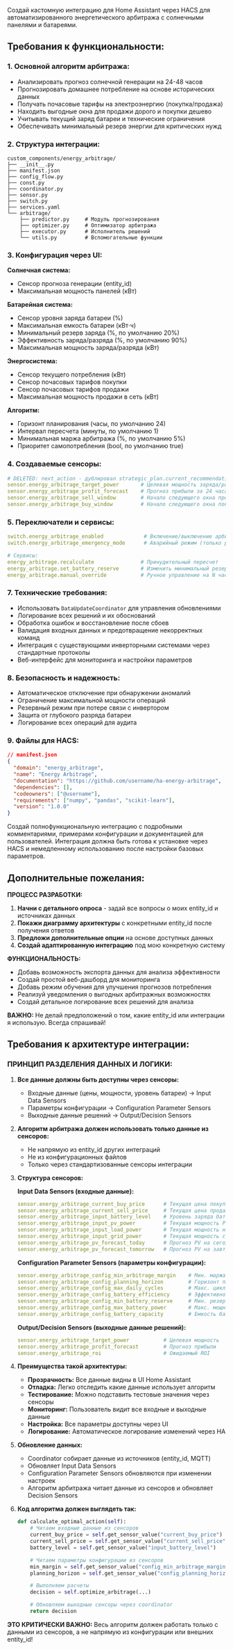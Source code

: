 Создай кастомную интеграцию для Home Assistant через HACS для автоматизированного энергетического арбитража с солнечными панелями и батареями.

## Требования к функциональности:

### 1. Основной алгоритм арбитража:

- Анализировать прогноз солнечной генерации на 24-48 часов
- Прогнозировать домашнее потребление на основе исторических данных
- Получать почасовые тарифы на электроэнергию (покупка/продажа)
- Находить выгодные окна для продажи дорого и покупки дешево
- Учитывать текущий заряд батареи и технические ограничения
- Обеспечивать минимальный резерв энергии для критических нужд

### 2. Структура интеграции:

```
custom_components/energy_arbitrage/
├── __init__.py
├── manifest.json
├── config_flow.py
├── const.py
├── coordinator.py
├── sensor.py
├── switch.py
├── services.yaml
└── arbitrage/
    ├── predictor.py     # Модуль прогнозирования
    ├── optimizer.py     # Оптимизатор арбитража
    ├── executor.py      # Исполнитель решений
    └── utils.py         # Вспомогательные функции
```

### 3. Конфигурация через UI:

**Солнечная система:**

- Сенсор прогноза генерации (entity_id)
- Максимальная мощность панелей (кВт)

**Батарейная система:**

- Сенсор уровня заряда батареи (%)
- Максимальная емкость батареи (кВт⋅ч)
- Минимальный резерв заряда (%, по умолчанию 20%)
- Эффективность заряда/разряда (%, по умолчанию 90%)
- Максимальная мощность заряда/разряда (кВт)

**Энергосистема:**

- Сенсор текущего потребления (кВт)
- Сенсор почасовых тарифов покупки
- Сенсор почасовых тарифов продажи
- Максимальная мощность продажи в сеть (кВт)

**Алгоритм:**

- Горизонт планирования (часы, по умолчанию 24)
- Интервал пересчета (минуты, по умолчанию 1)
- Минимальная маржа арбитража (%, по умолчанию 5%)
- Приоритет самопотребления (bool, по умолчанию true)

### 4. Создаваемые сенсоры:

```yaml
# DELETED: next_action - дублировал strategic_plan.current_recommendation
sensor.energy_arbitrage_target_power       # Целевая мощность заряда/разряда
sensor.energy_arbitrage_profit_forecast    # Прогноз прибыли за 24 часа
sensor.energy_arbitrage_sell_window        # Начало следующего окна продажи
sensor.energy_arbitrage_buy_window         # Начало следующего окна покупки
```

### 5. Переключатели и сервисы:

```yaml
switch.energy_arbitrage_enabled             # Включение/выключение арбитража
switch.energy_arbitrage_emergency_mode      # Аварийный режим (только резерв)

# Сервисы:
energy_arbitrage.recalculate               # Принудительный пересчет
energy_arbitrage.set_battery_reserve       # Изменить минимальный резерв
energy_arbitrage.manual_override           # Ручное управление на N часов
```

### 7. Технические требования:

- Использовать `DataUpdateCoordinator` для управления обновлениями
- Логирование всех решений и их обоснований
- Обработка ошибок и восстановление после сбоев
- Валидация входных данных и предотвращение некорректных команд
- Интеграция с существующими инверторными системами через стандартные протоколы
- Веб-интерфейс для мониторинга и настройки параметров

### 8. Безопасность и надежность:

- Автоматическое отключение при обнаружении аномалий
- Ограничение максимальной мощности операций
- Резервный режим при потере связи с инвертором
- Защита от глубокого разряда батареи
- Логирование всех операций для аудита

### 9. Файлы для HACS:

```json
// manifest.json
{
  "domain": "energy_arbitrage",
  "name": "Energy Arbitrage",
  "documentation": "https://github.com/username/ha-energy-arbitrage",
  "dependencies": [],
  "codeowners": ["@username"],
  "requirements": ["numpy", "pandas", "scikit-learn"],
  "version": "1.0.0"
}
```

Создай полнофункциональную интеграцию с подробными комментариями, примерами конфигурации и документацией для пользователей. Интеграция должна быть готова к установке через HACS и немедленному использованию после настройки базовых параметров.

## Дополнительные пожелания:

**ПРОЦЕСС РАЗРАБОТКИ:**

1. **Начни с детального опроса** - задай все вопросы о моих entity_id и источниках данных
2. **Покажи диаграмму архитектуры** с конкретными entity_id после получения ответов
3. **Предложи дополнительные опции** на основе доступных данных
4. **Создай адаптированную интеграцию** под мою конкретную систему

**ФУНКЦИОНАЛЬНОСТЬ:**

- Добавь возможность экспорта данных для анализа эффективности
- Создай простой веб-дашборд для мониторинга
- Добавь режим обучения для улучшения прогнозов потребления
- Реализуй уведомления о выгодных арбитражных возможностях
- Создай детальное логирование всех решений для анализа

**ВАЖНО:** Не делай предположений о том, какие entity_id или интеграции я использую. Всегда спрашивай!

## Требования к архитектуре интеграции:

### ПРИНЦИП РАЗДЕЛЕНИЯ ДАННЫХ И ЛОГИКИ:

1. **Все данные должны быть доступны через сенсоры:**

   - Входные данные (цены, мощности, уровень батареи) → Input Data Sensors
   - Параметры конфигурации → Configuration Parameter Sensors
   - Выходные данные решений → Output/Decision Sensors

2. **Алгоритм арбитража должен использовать только данные из сенсоров:**

   - Не напрямую из entity_id других интеграций
   - Не из конфигурационных файлов
   - Только через стандартизованные сенсоры интеграции

3. **Структура сенсоров:**

   **Input Data Sensors (входные данные):**

   ```yaml
   sensor.energy_arbitrage_current_buy_price      # Текущая цена покупки
   sensor.energy_arbitrage_current_sell_price     # Текущая цена продажи
   sensor.energy_arbitrage_input_battery_level    # Уровень заряда батареи
   sensor.energy_arbitrage_input_pv_power         # Текущая мощность PV
   sensor.energy_arbitrage_input_load_power       # Текущая мощность нагрузки
   sensor.energy_arbitrage_input_grid_power       # Текущая мощность сети
   sensor.energy_arbitrage_pv_forecast_today      # Прогноз PV на сегодня
   sensor.energy_arbitrage_pv_forecast_tomorrow   # Прогноз PV на завтра
   ```

   **Configuration Parameter Sensors (параметры конфигурации):**

   ```yaml
   sensor.energy_arbitrage_config_min_arbitrage_margin    # Мин. маржа арбитража (%)
   sensor.energy_arbitrage_config_planning_horizon        # Горизонт планирования (часы)
   sensor.energy_arbitrage_config_max_daily_cycles        # Макс. циклов в день
   sensor.energy_arbitrage_config_battery_efficiency      # Эффективность батареи (%)
   sensor.energy_arbitrage_config_min_battery_reserve     # Мин. резерв батареи (%)
   sensor.energy_arbitrage_config_max_battery_power       # Макс. мощность батареи (кВт)
   sensor.energy_arbitrage_config_battery_capacity        # Емкость батареи (кВт⋅ч)
   ```

   **Output/Decision Sensors (выходные данные решений):**

   ```yaml
   sensor.energy_arbitrage_target_power           # Целевая мощность
   sensor.energy_arbitrage_profit_forecast        # Прогноз прибыли
   sensor.energy_arbitrage_roi                    # Ожидаемый ROI
   ```

4. **Преимущества такой архитектуры:**

   - **Прозрачность:** Все данные видны в UI Home Assistant
   - **Отладка:** Легко отследить какие данные использует алгоритм
   - **Тестирование:** Можно подставить тестовые значения через сенсоры
   - **Мониторинг:** Пользователь видит все входные и выходные данные
   - **Настройка:** Все параметры доступны через UI
   - **Логирование:** Автоматическое логирование изменений через HA

5. **Обновление данных:**

   - Coordinator собирает данные из источников (entity_id, MQTT)
   - Обновляет Input Data Sensors
   - Configuration Parameter Sensors обновляются при изменении настроек
   - Алгоритм арбитража читает данные из сенсоров и обновляет Decision Sensors

6. **Код алгоритма должен выглядеть так:**

   ```python
   def calculate_optimal_action(self):
       # Читаем входные данные из сенсоров
       current_buy_price = self.get_sensor_value("current_buy_price")
       current_sell_price = self.get_sensor_value("current_sell_price")
       battery_level = self.get_sensor_value("input_battery_level")

       # Читаем параметры конфигурации из сенсоров
       min_margin = self.get_sensor_value("config_min_arbitrage_margin")
       planning_horizon = self.get_sensor_value("config_planning_horizon")

       # Выполняем расчеты
       decision = self.optimize_arbitrage(...)

       # Обновляем выходные сенсоры через coordinator
       return decision
   ```

**ЭТО КРИТИЧЕСКИ ВАЖНО:** Весь алгоритм должен работать только с данными из сенсоров, а не напрямую из конфигурации или внешних entity_id!
